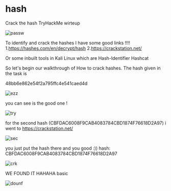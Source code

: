 # hash
Crack the hash TryHackMe wirteup

![passw](https://user-images.githubusercontent.com/44844246/160678484-38f91571-76b3-49cd-a8d8-e634ac691194.png)


To identify and crack the hashes I have some good links !!!!
1.https://hashes.com/en/decrypt/hash
2.https://crackstation.net/

Or some inbuilt tools in Kali Linux which are
Hash-Identifier
Hashcat


So let's begin our walkthrough of How to crack hashes. The hash given in the task is 

48bb6e862e54f2a795ffc4e541caed4d

![ezz](https://user-images.githubusercontent.com/44844246/160678841-edf92e8d-0cea-491c-82a0-99e2a3fa11bf.png)

you can see is the good one !

![try](https://user-images.githubusercontent.com/44844246/160679107-1ce72bb9-3e0c-4560-9c25-5526adf47d49.png)

for the second hash (CBFDAC6008F9CAB4083784CBD1874F76618D2A97) i went to https://crackstation.net/


![sec](https://user-images.githubusercontent.com/44844246/160679326-3cbc7f28-8b55-4e16-9d9e-4c303502ed6d.png)

you just put the hash there and you good :))  hash: CBFDAC6008F9CAB4083784CBD1874F76618D2A97

![crk](https://user-images.githubusercontent.com/44844246/160679419-af62b7f7-a7bf-4bf5-8839-be1ef1103205.png)

WE FOUND IT HAHAHA basic 

![dounf](https://user-images.githubusercontent.com/44844246/160679595-63c18c87-fc9b-4a6a-b795-10139e32cc75.png)



